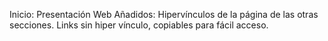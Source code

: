 Inicio: Presentación Web
Añadidos: Hipervínculos de la página de las otras secciones.
Links sin hiper vínculo, copiables para fácil acceso.
